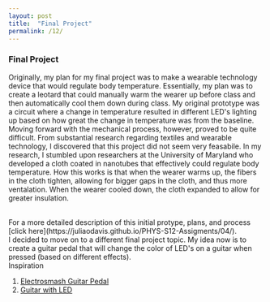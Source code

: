 ```yaml
---
layout: post
title:  "Final Project"
permalink: /12/
---
```


### **Final Project**

Originally, my plan for my final project was to make a wearable technology device that would regulate body temperature. Essentially, my plan was to create a leotard that could manually warm the wearer up before class and then automatically cool them down during class. My original prototype was a circuit where a change in temperature resulted in different LED's lighting up based on how great the change in temperature was from the baseline. Moving forward with the mechanical process, however, proved to be quite difficult. From substantial research regarding textiles and wearable technology, I discovered that this project did not seem very feasabile. In my research, I stumbled upon researchers at the University of Maryland who developed a cloth coated in nanotubes that effectively could regulate body temperature. How this works is that when the wearer warms up, the fibers in the cloth tighten, allowing for bigger gaps in the cloth, and thus more ventalation. When the wearer cooled down, the cloth expanded to allow for greater insulation. 

<BR>
For a more detailed description of this initial protype, plans, and process [click here](https://juliaodavis.github.io/PHYS-S12-Assigments/04/). 

<BR>
I decided to move on to a different final project topic. My idea now is to create a guitar pedal that will change the color of LED's on a guitar when pressed (based on different effects). 

<BR>
Inspiration

1. [Electrosmash Guitar Pedal](https://create.arduino.cc/projecthub/electrosmash/arduino-uno-guitar-pedal-b2ba96?ref=search&ref_id=guitar&offset=1)
2. [Guitar with LED](https://www.youtube.com/watch?v=reuLbLEwO38)


<BR>